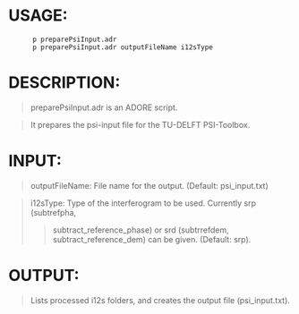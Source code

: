 # USAGE: #
```
      p preparePsiInput.adr
      p preparePsiInput.adr outputFileName i12sType
```
# DESCRIPTION: #
> preparePsiInput.adr is an ADORE script.

> It prepares the psi-input file for the TU-DELFT PSI-Toolbox.

# INPUT: #
> outputFileName: File name for the output. (Default: psi\_input.txt)

> i12sType: Type of the interferogram to be used. Currently srp (subtrefpha,
> > subtract\_reference\_phase) or srd (subtrrefdem, subtract\_reference\_dem)
> > can be given. (Default: srp).

# OUTPUT: #

> Lists processed i12s folders, and creates the output file (psi\_input.txt).